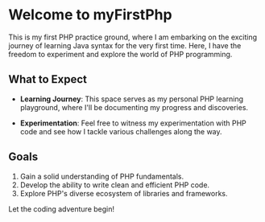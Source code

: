 # Welcome to myFirstPhp

This is my first PHP practice ground, where I am embarking on the exciting journey of learning Java syntax for the very first time. Here, I have the freedom to experiment and explore the world of PHP programming.

## What to Expect

- **Learning Journey**: This space serves as my personal PHP learning playground, where I'll be documenting my progress and discoveries.

- **Experimentation**: Feel free to witness my experimentation with PHP code and see how I tackle various challenges along the way.

## Goals

1. Gain a solid understanding of PHP fundamentals.
2. Develop the ability to write clean and efficient PHP code.
3. Explore PHP's diverse ecosystem of libraries and frameworks.

Let the coding adventure begin!
